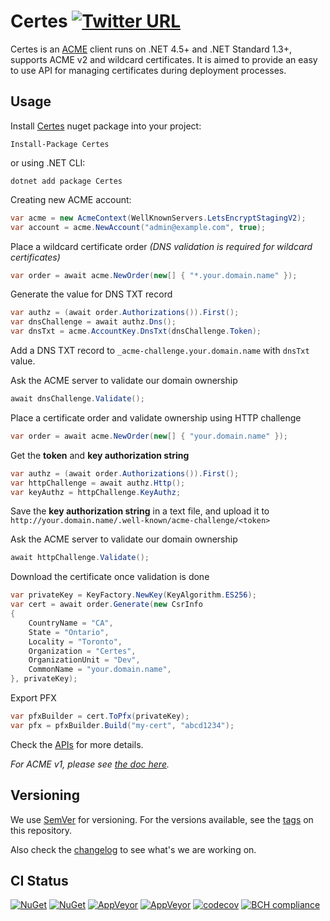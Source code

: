 # Certes [![Twitter URL](https://img.shields.io/twitter/url/http/shields.io.svg?style=social)][tw]

Certes is an [ACME](https://en.wikipedia.org/wiki/Automated_Certificate_Management_Environment)
client runs on .NET 4.5+ and .NET Standard 1.3+, supports ACME v2 and wildcard certificates.
It is aimed to provide an easy to use API for managing certificates during deployment processes.

## Usage

Install [Certes](https://www.nuget.org/packages/Certes/) nuget package into your project:
```
Install-Package Certes
```
or using .NET CLI:
```
dotnet add package Certes
```

Creating new ACME account:
```C#
var acme = new AcmeContext(WellKnownServers.LetsEncryptStagingV2);
var account = acme.NewAccount("admin@example.com", true);
```

Place a wildcard certificate order
*(DNS validation is required for wildcard certificates)*
```C#
var order = await acme.NewOrder(new[] { "*.your.domain.name" });
```

Generate the value for DNS TXT record
```C#
var authz = (await order.Authorizations()).First();
var dnsChallenge = await authz.Dns();
var dnsTxt = acme.AccountKey.DnsTxt(dnsChallenge.Token);
```
Add a DNS TXT record to `_acme-challenge.your.domain.name` 
with `dnsTxt` value.

Ask the ACME server to validate our domain ownership
```C#
await dnsChallenge.Validate();
```

Place a certificate order and validate ownership using HTTP challenge
```C#
var order = await acme.NewOrder(new[] { "your.domain.name" });
```

Get the **token** and **key authorization string**
```C#
var authz = (await order.Authorizations()).First();
var httpChallenge = await authz.Http();
var keyAuthz = httpChallenge.KeyAuthz;
```

Save the **key authorization string** in a text file,
and upload it to `http://your.domain.name/.well-known/acme-challenge/<token>`

Ask the ACME server to validate our domain ownership
```C#
await httpChallenge.Validate();
```

Download the certificate once validation is done
```C#
var privateKey = KeyFactory.NewKey(KeyAlgorithm.ES256);
var cert = await order.Generate(new CsrInfo
{
    CountryName = "CA",
    State = "Ontario",
    Locality = "Toronto",
    Organization = "Certes",
    OrganizationUnit = "Dev",
    CommonName = "your.domain.name",
}, privateKey);
```

Export PFX
```C#
var pfxBuilder = cert.ToPfx(privateKey);
var pfx = pfxBuilder.Build("my-cert", "abcd1234");
```

Check the [APIs](APIv2.md) for more details.

*For ACME v1, please see [the doc here](README.v1.md).*

## Versioning

We use [SemVer](http://semver.org/) for versioning. For the versions available, see the [tags](https://github.com/fszlin/certes/tags) on this repository. 

Also check the [changelog](CHANGELOG.md) to see what's we are working on.

## CI Status
[![NuGet](https://img.shields.io/nuget/vpre/certes.svg)](https://www.nuget.org/packages/certes/absoluteLatest/)
[![NuGet](https://img.shields.io/nuget/dt/certes.svg)](https://www.nuget.org/packages/certes/)
[![AppVeyor](https://img.shields.io/appveyor/ci/fszlin/certes/master.svg)](https://ci.appveyor.com/project/fszlin/certes)
[![AppVeyor](https://img.shields.io/appveyor/tests/fszlin/certes/master.svg)](https://ci.appveyor.com/project/fszlin/certes/build/tests)
[![codecov](https://codecov.io/gh/fszlin/certes/branch/master/graph/badge.svg)](https://codecov.io/gh/fszlin/certes)
[![BCH compliance](https://bettercodehub.com/edge/badge/fszlin/certes?branch=master)](https://bettercodehub.com/results/fszlin/certes)

[tw]: https://twitter.com/share?url=https%3A%2F%2Fgithub.com%2Ffszlin%2Fcertes&via=certes_acme&related=fszlin&hashtags=certes%2Cssl%2Clets-encrypt%2Cacme%2Chttps&text=get%20free%20SSL%20via%20certes

